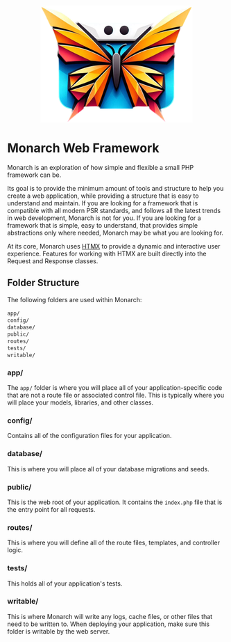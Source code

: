 <div style="text-align:center">
    <img src="/assets/logo.png" style="margin: auto;">
</div>

# Monarch Web Framework

Monarch is an exploration of how simple and flexible a small PHP framework can be.

Its goal is to provide the minimum amount of tools and structure to help you create a web application, while providing a structure that is easy to understand and maintain. If you are looking for a framework that is compatible with all modern PSR standards, and follows all the latest trends in web development, Monarch is not for you. If you are looking for a framework that is simple, easy to understand, that provides simple abstractions only where needed, Monarch may be what you are looking for.

At its core, Monarch uses [HTMX](https://htmx.org/) to provide a dynamic and interactive user experience. Features for working with HTMX are built directly into the Request and Response classes.

## Folder Structure

The following folders are used within Monarch:

```
app/
config/
database/
public/
routes/
tests/
writable/
```

### app/

The `app/` folder is where you will place all of your application-specific code that are not a route file or associated control file.
This is typically where you will place your models, libraries, and other classes.

### config/

Contains all of the configuration files for your application.

### database/

This is where you will place all of your database migrations and seeds.

### public/

This is the web root of your application. It contains the `index.php` file that is the entry point for all requests.

### routes/

This is where you will define all of the route files, templates, and controller logic.

### tests/

This holds all of your application's tests.

### writable/

This is where Monarch will write any logs, cache files, or other files that need to be written to. When deploying your application, make sure this folder is writable by the web server.
